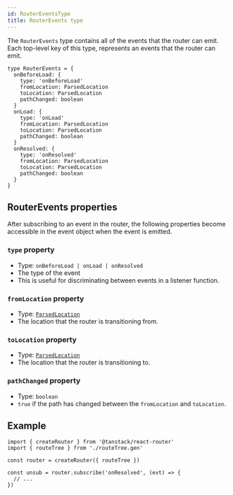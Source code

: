 ```yaml
---
id: RouterEventsType
title: RouterEvents type
---
```


The `RouterEvents` type contains all of the events that the router can emit. Each top-level key of this type, represents an events that the router can emit.

```tsx
type RouterEvents = {
  onBeforeLoad: {
    type: 'onBeforeLoad'
    fromLocation: ParsedLocation
    toLocation: ParsedLocation
    pathChanged: boolean
  }
  onLoad: {
    type: 'onLoad'
    fromLocation: ParsedLocation
    toLocation: ParsedLocation
    pathChanged: boolean
  }
  onResolved: {
    type: 'onResolved'
    fromLocation: ParsedLocation
    toLocation: ParsedLocation
    pathChanged: boolean
  }
}
```

## RouterEvents properties

After subscribing to an event in the router, the following properties become accessible in the event object when the event is emitted.

### `type` property

- Type: `onBeforeLoad | onLoad | onResolved`
- The type of the event
- This is useful for discriminating between events in a listener function.

### `fromLocation` property

- Type: [`ParsedLocation`](../ParsedLocationType)
- The location that the router is transitioning from.

### `toLocation` property

- Type: [`ParsedLocation`](../ParsedLocationType)
- The location that the router is transitioning to.

### `pathChanged` property

- Type: `boolean`
- `true` if the path has changed between the `fromLocation` and `toLocation`.

## Example

```tsx
import { createRouter } from '@tanstack/react-router'
import { routeTree } from './routeTree.gen'

const router = createRouter({ routeTree })

const unsub = router.subscribe('onResolved', (evt) => {
  // ...
})
```
